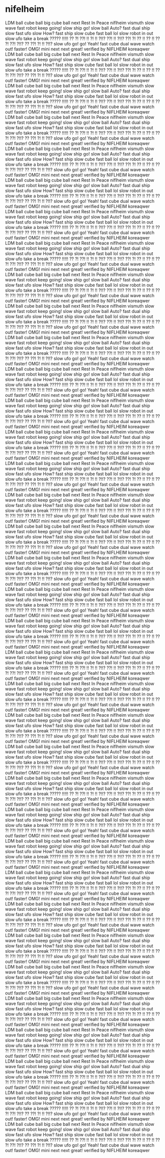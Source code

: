 # nifelheim
LDM ball cube ball big cube ball next Rest In Peace niflheim vismuth slow wave fast robot keep going! slow ship go! slow ball Auto? fast dual ship slow fast ufo slow How? fast ship slow cube fast ball lol slow robot in out slow ufo take a break ????? !!!!! ?? ?! ??! !! ?! !! ?!!? ??! !! ?!!? ??! ?! ?? !! ?? !! ?? ?! ??! ?!!? ?? ??! ?! !! ?!!? slow ufo go! go! Yeah! fast cube dual wave watch out! faster! OMG! mini next next great! verified by NIFLHEIM koreaqwer
LDM ball cube ball big cube ball next Rest In Peace niflheim vismuth slow wave fast robot keep going! slow ship go! slow ball Auto? fast dual ship slow fast ufo slow How? fast ship slow cube fast ball lol slow robot in out slow ufo take a break ????? !!!!! ?? ?! ??! !! ?! !! ?!!? ??! !! ?!!? ??! ?! ?? !! ?? !! ?? ?! ??! ?!!? ?? ??! ?! !! ?!!? slow ufo go! go! Yeah! fast cube dual wave watch out! faster! OMG! mini next next great! verified by NIFLHEIM koreaqwer
LDM ball cube ball big cube ball next Rest In Peace niflheim vismuth slow wave fast robot keep going! slow ship go! slow ball Auto? fast dual ship slow fast ufo slow How? fast ship slow cube fast ball lol slow robot in out slow ufo take a break ????? !!!!! ?? ?! ??! !! ?! !! ?!!? ??! !! ?!!? ??! ?! ?? !! ?? !! ?? ?! ??! ?!!? ?? ??! ?! !! ?!!? slow ufo go! go! Yeah! fast cube dual wave watch out! faster! OMG! mini next next great! verified by NIFLHEIM koreaqwer
LDM ball cube ball big cube ball next Rest In Peace niflheim vismuth slow wave fast robot keep going! slow ship go! slow ball Auto? fast dual ship slow fast ufo slow How? fast ship slow cube fast ball lol slow robot in out slow ufo take a break ????? !!!!! ?? ?! ??! !! ?! !! ?!!? ??! !! ?!!? ??! ?! ?? !! ?? !! ?? ?! ??! ?!!? ?? ??! ?! !! ?!!? slow ufo go! go! Yeah! fast cube dual wave watch out! faster! OMG! mini next next great! verified by NIFLHEIM koreaqwer
LDM ball cube ball big cube ball next Rest In Peace niflheim vismuth slow wave fast robot keep going! slow ship go! slow ball Auto? fast dual ship slow fast ufo slow How? fast ship slow cube fast ball lol slow robot in out slow ufo take a break ????? !!!!! ?? ?! ??! !! ?! !! ?!!? ??! !! ?!!? ??! ?! ?? !! ?? !! ?? ?! ??! ?!!? ?? ??! ?! !! ?!!? slow ufo go! go! Yeah! fast cube dual wave watch out! faster! OMG! mini next next great! verified by NIFLHEIM koreaqwer
LDM ball cube ball big cube ball next Rest In Peace niflheim vismuth slow wave fast robot keep going! slow ship go! slow ball Auto? fast dual ship slow fast ufo slow How? fast ship slow cube fast ball lol slow robot in out slow ufo take a break ????? !!!!! ?? ?! ??! !! ?! !! ?!!? ??! !! ?!!? ??! ?! ?? !! ?? !! ?? ?! ??! ?!!? ?? ??! ?! !! ?!!? slow ufo go! go! Yeah! fast cube dual wave watch out! faster! OMG! mini next next great! verified by NIFLHEIM koreaqwer
LDM ball cube ball big cube ball next Rest In Peace niflheim vismuth slow wave fast robot keep going! slow ship go! slow ball Auto? fast dual ship slow fast ufo slow How? fast ship slow cube fast ball lol slow robot in out slow ufo take a break ????? !!!!! ?? ?! ??! !! ?! !! ?!!? ??! !! ?!!? ??! ?! ?? !! ?? !! ?? ?! ??! ?!!? ?? ??! ?! !! ?!!? slow ufo go! go! Yeah! fast cube dual wave watch out! faster! OMG! mini next next great! verified by NIFLHEIM koreaqwer
LDM ball cube ball big cube ball next Rest In Peace niflheim vismuth slow wave fast robot keep going! slow ship go! slow ball Auto? fast dual ship slow fast ufo slow How? fast ship slow cube fast ball lol slow robot in out slow ufo take a break ????? !!!!! ?? ?! ??! !! ?! !! ?!!? ??! !! ?!!? ??! ?! ?? !! ?? !! ?? ?! ??! ?!!? ?? ??! ?! !! ?!!? slow ufo go! go! Yeah! fast cube dual wave watch out! faster! OMG! mini next next great! verified by NIFLHEIM koreaqwer
LDM ball cube ball big cube ball next Rest In Peace niflheim vismuth slow wave fast robot keep going! slow ship go! slow ball Auto? fast dual ship slow fast ufo slow How? fast ship slow cube fast ball lol slow robot in out slow ufo take a break ????? !!!!! ?? ?! ??! !! ?! !! ?!!? ??! !! ?!!? ??! ?! ?? !! ?? !! ?? ?! ??! ?!!? ?? ??! ?! !! ?!!? slow ufo go! go! Yeah! fast cube dual wave watch out! faster! OMG! mini next next great! verified by NIFLHEIM koreaqwer
LDM ball cube ball big cube ball next Rest In Peace niflheim vismuth slow wave fast robot keep going! slow ship go! slow ball Auto? fast dual ship slow fast ufo slow How? fast ship slow cube fast ball lol slow robot in out slow ufo take a break ????? !!!!! ?? ?! ??! !! ?! !! ?!!? ??! !! ?!!? ??! ?! ?? !! ?? !! ?? ?! ??! ?!!? ?? ??! ?! !! ?!!? slow ufo go! go! Yeah! fast cube dual wave watch out! faster! OMG! mini next next great! verified by NIFLHEIM koreaqwer
LDM ball cube ball big cube ball next Rest In Peace niflheim vismuth slow wave fast robot keep going! slow ship go! slow ball Auto? fast dual ship slow fast ufo slow How? fast ship slow cube fast ball lol slow robot in out slow ufo take a break ????? !!!!! ?? ?! ??! !! ?! !! ?!!? ??! !! ?!!? ??! ?! ?? !! ?? !! ?? ?! ??! ?!!? ?? ??! ?! !! ?!!? slow ufo go! go! Yeah! fast cube dual wave watch out! faster! OMG! mini next next great! verified by NIFLHEIM koreaqwer
LDM ball cube ball big cube ball next Rest In Peace niflheim vismuth slow wave fast robot keep going! slow ship go! slow ball Auto? fast dual ship slow fast ufo slow How? fast ship slow cube fast ball lol slow robot in out slow ufo take a break ????? !!!!! ?? ?! ??! !! ?! !! ?!!? ??! !! ?!!? ??! ?! ?? !! ?? !! ?? ?! ??! ?!!? ?? ??! ?! !! ?!!? slow ufo go! go! Yeah! fast cube dual wave watch out! faster! OMG! mini next next great! verified by NIFLHEIM koreaqwer
LDM ball cube ball big cube ball next Rest In Peace niflheim vismuth slow wave fast robot keep going! slow ship go! slow ball Auto? fast dual ship slow fast ufo slow How? fast ship slow cube fast ball lol slow robot in out slow ufo take a break ????? !!!!! ?? ?! ??! !! ?! !! ?!!? ??! !! ?!!? ??! ?! ?? !! ?? !! ?? ?! ??! ?!!? ?? ??! ?! !! ?!!? slow ufo go! go! Yeah! fast cube dual wave watch out! faster! OMG! mini next next great! verified by NIFLHEIM koreaqwer
LDM ball cube ball big cube ball next Rest In Peace niflheim vismuth slow wave fast robot keep going! slow ship go! slow ball Auto? fast dual ship slow fast ufo slow How? fast ship slow cube fast ball lol slow robot in out slow ufo take a break ????? !!!!! ?? ?! ??! !! ?! !! ?!!? ??! !! ?!!? ??! ?! ?? !! ?? !! ?? ?! ??! ?!!? ?? ??! ?! !! ?!!? slow ufo go! go! Yeah! fast cube dual wave watch out! faster! OMG! mini next next great! verified by NIFLHEIM koreaqwer
LDM ball cube ball big cube ball next Rest In Peace niflheim vismuth slow wave fast robot keep going! slow ship go! slow ball Auto? fast dual ship slow fast ufo slow How? fast ship slow cube fast ball lol slow robot in out slow ufo take a break ????? !!!!! ?? ?! ??! !! ?! !! ?!!? ??! !! ?!!? ??! ?! ?? !! ?? !! ?? ?! ??! ?!!? ?? ??! ?! !! ?!!? slow ufo go! go! Yeah! fast cube dual wave watch out! faster! OMG! mini next next great! verified by NIFLHEIM koreaqwer
LDM ball cube ball big cube ball next Rest In Peace niflheim vismuth slow wave fast robot keep going! slow ship go! slow ball Auto? fast dual ship slow fast ufo slow How? fast ship slow cube fast ball lol slow robot in out slow ufo take a break ????? !!!!! ?? ?! ??! !! ?! !! ?!!? ??! !! ?!!? ??! ?! ?? !! ?? !! ?? ?! ??! ?!!? ?? ??! ?! !! ?!!? slow ufo go! go! Yeah! fast cube dual wave watch out! faster! OMG! mini next next great! verified by NIFLHEIM koreaqwer
LDM ball cube ball big cube ball next Rest In Peace niflheim vismuth slow wave fast robot keep going! slow ship go! slow ball Auto? fast dual ship slow fast ufo slow How? fast ship slow cube fast ball lol slow robot in out slow ufo take a break ????? !!!!! ?? ?! ??! !! ?! !! ?!!? ??! !! ?!!? ??! ?! ?? !! ?? !! ?? ?! ??! ?!!? ?? ??! ?! !! ?!!? slow ufo go! go! Yeah! fast cube dual wave watch out! faster! OMG! mini next next great! verified by NIFLHEIM koreaqwer
LDM ball cube ball big cube ball next Rest In Peace niflheim vismuth slow wave fast robot keep going! slow ship go! slow ball Auto? fast dual ship slow fast ufo slow How? fast ship slow cube fast ball lol slow robot in out slow ufo take a break ????? !!!!! ?? ?! ??! !! ?! !! ?!!? ??! !! ?!!? ??! ?! ?? !! ?? !! ?? ?! ??! ?!!? ?? ??! ?! !! ?!!? slow ufo go! go! Yeah! fast cube dual wave watch out! faster! OMG! mini next next great! verified by NIFLHEIM koreaqwer
LDM ball cube ball big cube ball next Rest In Peace niflheim vismuth slow wave fast robot keep going! slow ship go! slow ball Auto? fast dual ship slow fast ufo slow How? fast ship slow cube fast ball lol slow robot in out slow ufo take a break ????? !!!!! ?? ?! ??! !! ?! !! ?!!? ??! !! ?!!? ??! ?! ?? !! ?? !! ?? ?! ??! ?!!? ?? ??! ?! !! ?!!? slow ufo go! go! Yeah! fast cube dual wave watch out! faster! OMG! mini next next great! verified by NIFLHEIM koreaqwer
LDM ball cube ball big cube ball next Rest In Peace niflheim vismuth slow wave fast robot keep going! slow ship go! slow ball Auto? fast dual ship slow fast ufo slow How? fast ship slow cube fast ball lol slow robot in out slow ufo take a break ????? !!!!! ?? ?! ??! !! ?! !! ?!!? ??! !! ?!!? ??! ?! ?? !! ?? !! ?? ?! ??! ?!!? ?? ??! ?! !! ?!!? slow ufo go! go! Yeah! fast cube dual wave watch out! faster! OMG! mini next next great! verified by NIFLHEIM koreaqwer
LDM ball cube ball big cube ball next Rest In Peace niflheim vismuth slow wave fast robot keep going! slow ship go! slow ball Auto? fast dual ship slow fast ufo slow How? fast ship slow cube fast ball lol slow robot in out slow ufo take a break ????? !!!!! ?? ?! ??! !! ?! !! ?!!? ??! !! ?!!? ??! ?! ?? !! ?? !! ?? ?! ??! ?!!? ?? ??! ?! !! ?!!? slow ufo go! go! Yeah! fast cube dual wave watch out! faster! OMG! mini next next great! verified by NIFLHEIM koreaqwer
LDM ball cube ball big cube ball next Rest In Peace niflheim vismuth slow wave fast robot keep going! slow ship go! slow ball Auto? fast dual ship slow fast ufo slow How? fast ship slow cube fast ball lol slow robot in out slow ufo take a break ????? !!!!! ?? ?! ??! !! ?! !! ?!!? ??! !! ?!!? ??! ?! ?? !! ?? !! ?? ?! ??! ?!!? ?? ??! ?! !! ?!!? slow ufo go! go! Yeah! fast cube dual wave watch out! faster! OMG! mini next next great! verified by NIFLHEIM koreaqwer
LDM ball cube ball big cube ball next Rest In Peace niflheim vismuth slow wave fast robot keep going! slow ship go! slow ball Auto? fast dual ship slow fast ufo slow How? fast ship slow cube fast ball lol slow robot in out slow ufo take a break ????? !!!!! ?? ?! ??! !! ?! !! ?!!? ??! !! ?!!? ??! ?! ?? !! ?? !! ?? ?! ??! ?!!? ?? ??! ?! !! ?!!? slow ufo go! go! Yeah! fast cube dual wave watch out! faster! OMG! mini next next great! verified by NIFLHEIM koreaqwer
LDM ball cube ball big cube ball next Rest In Peace niflheim vismuth slow wave fast robot keep going! slow ship go! slow ball Auto? fast dual ship slow fast ufo slow How? fast ship slow cube fast ball lol slow robot in out slow ufo take a break ????? !!!!! ?? ?! ??! !! ?! !! ?!!? ??! !! ?!!? ??! ?! ?? !! ?? !! ?? ?! ??! ?!!? ?? ??! ?! !! ?!!? slow ufo go! go! Yeah! fast cube dual wave watch out! faster! OMG! mini next next great! verified by NIFLHEIM koreaqwer
LDM ball cube ball big cube ball next Rest In Peace niflheim vismuth slow wave fast robot keep going! slow ship go! slow ball Auto? fast dual ship slow fast ufo slow How? fast ship slow cube fast ball lol slow robot in out slow ufo take a break ????? !!!!! ?? ?! ??! !! ?! !! ?!!? ??! !! ?!!? ??! ?! ?? !! ?? !! ?? ?! ??! ?!!? ?? ??! ?! !! ?!!? slow ufo go! go! Yeah! fast cube dual wave watch out! faster! OMG! mini next next great! verified by NIFLHEIM koreaqwer
LDM ball cube ball big cube ball next Rest In Peace niflheim vismuth slow wave fast robot keep going! slow ship go! slow ball Auto? fast dual ship slow fast ufo slow How? fast ship slow cube fast ball lol slow robot in out slow ufo take a break ????? !!!!! ?? ?! ??! !! ?! !! ?!!? ??! !! ?!!? ??! ?! ?? !! ?? !! ?? ?! ??! ?!!? ?? ??! ?! !! ?!!? slow ufo go! go! Yeah! fast cube dual wave watch out! faster! OMG! mini next next great! verified by NIFLHEIM koreaqwer
LDM ball cube ball big cube ball next Rest In Peace niflheim vismuth slow wave fast robot keep going! slow ship go! slow ball Auto? fast dual ship slow fast ufo slow How? fast ship slow cube fast ball lol slow robot in out slow ufo take a break ????? !!!!! ?? ?! ??! !! ?! !! ?!!? ??! !! ?!!? ??! ?! ?? !! ?? !! ?? ?! ??! ?!!? ?? ??! ?! !! ?!!? slow ufo go! go! Yeah! fast cube dual wave watch out! faster! OMG! mini next next great! verified by NIFLHEIM koreaqwer
LDM ball cube ball big cube ball next Rest In Peace niflheim vismuth slow wave fast robot keep going! slow ship go! slow ball Auto? fast dual ship slow fast ufo slow How? fast ship slow cube fast ball lol slow robot in out slow ufo take a break ????? !!!!! ?? ?! ??! !! ?! !! ?!!? ??! !! ?!!? ??! ?! ?? !! ?? !! ?? ?! ??! ?!!? ?? ??! ?! !! ?!!? slow ufo go! go! Yeah! fast cube dual wave watch out! faster! OMG! mini next next great! verified by NIFLHEIM koreaqwer
LDM ball cube ball big cube ball next Rest In Peace niflheim vismuth slow wave fast robot keep going! slow ship go! slow ball Auto? fast dual ship slow fast ufo slow How? fast ship slow cube fast ball lol slow robot in out slow ufo take a break ????? !!!!! ?? ?! ??! !! ?! !! ?!!? ??! !! ?!!? ??! ?! ?? !! ?? !! ?? ?! ??! ?!!? ?? ??! ?! !! ?!!? slow ufo go! go! Yeah! fast cube dual wave watch out! faster! OMG! mini next next great! verified by NIFLHEIM koreaqwer
LDM ball cube ball big cube ball next Rest In Peace niflheim vismuth slow wave fast robot keep going! slow ship go! slow ball Auto? fast dual ship slow fast ufo slow How? fast ship slow cube fast ball lol slow robot in out slow ufo take a break ????? !!!!! ?? ?! ??! !! ?! !! ?!!? ??! !! ?!!? ??! ?! ?? !! ?? !! ?? ?! ??! ?!!? ?? ??! ?! !! ?!!? slow ufo go! go! Yeah! fast cube dual wave watch out! faster! OMG! mini next next great! verified by NIFLHEIM koreaqwer
LDM ball cube ball big cube ball next Rest In Peace niflheim vismuth slow wave fast robot keep going! slow ship go! slow ball Auto? fast dual ship slow fast ufo slow How? fast ship slow cube fast ball lol slow robot in out slow ufo take a break ????? !!!!! ?? ?! ??! !! ?! !! ?!!? ??! !! ?!!? ??! ?! ?? !! ?? !! ?? ?! ??! ?!!? ?? ??! ?! !! ?!!? slow ufo go! go! Yeah! fast cube dual wave watch out! faster! OMG! mini next next great! verified by NIFLHEIM koreaqwer
LDM ball cube ball big cube ball next Rest In Peace niflheim vismuth slow wave fast robot keep going! slow ship go! slow ball Auto? fast dual ship slow fast ufo slow How? fast ship slow cube fast ball lol slow robot in out slow ufo take a break ????? !!!!! ?? ?! ??! !! ?! !! ?!!? ??! !! ?!!? ??! ?! ?? !! ?? !! ?? ?! ??! ?!!? ?? ??! ?! !! ?!!? slow ufo go! go! Yeah! fast cube dual wave watch out! faster! OMG! mini next next great! verified by NIFLHEIM koreaqwer
LDM ball cube ball big cube ball next Rest In Peace niflheim vismuth slow wave fast robot keep going! slow ship go! slow ball Auto? fast dual ship slow fast ufo slow How? fast ship slow cube fast ball lol slow robot in out slow ufo take a break ????? !!!!! ?? ?! ??! !! ?! !! ?!!? ??! !! ?!!? ??! ?! ?? !! ?? !! ?? ?! ??! ?!!? ?? ??! ?! !! ?!!? slow ufo go! go! Yeah! fast cube dual wave watch out! faster! OMG! mini next next great! verified by NIFLHEIM koreaqwer
LDM ball cube ball big cube ball next Rest In Peace niflheim vismuth slow wave fast robot keep going! slow ship go! slow ball Auto? fast dual ship slow fast ufo slow How? fast ship slow cube fast ball lol slow robot in out slow ufo take a break ????? !!!!! ?? ?! ??! !! ?! !! ?!!? ??! !! ?!!? ??! ?! ?? !! ?? !! ?? ?! ??! ?!!? ?? ??! ?! !! ?!!? slow ufo go! go! Yeah! fast cube dual wave watch out! faster! OMG! mini next next great! verified by NIFLHEIM koreaqwer
LDM ball cube ball big cube ball next Rest In Peace niflheim vismuth slow wave fast robot keep going! slow ship go! slow ball Auto? fast dual ship slow fast ufo slow How? fast ship slow cube fast ball lol slow robot in out slow ufo take a break ????? !!!!! ?? ?! ??! !! ?! !! ?!!? ??! !! ?!!? ??! ?! ?? !! ?? !! ?? ?! ??! ?!!? ?? ??! ?! !! ?!!? slow ufo go! go! Yeah! fast cube dual wave watch out! faster! OMG! mini next next great! verified by NIFLHEIM koreaqwer
LDM ball cube ball big cube ball next Rest In Peace niflheim vismuth slow wave fast robot keep going! slow ship go! slow ball Auto? fast dual ship slow fast ufo slow How? fast ship slow cube fast ball lol slow robot in out slow ufo take a break ????? !!!!! ?? ?! ??! !! ?! !! ?!!? ??! !! ?!!? ??! ?! ?? !! ?? !! ?? ?! ??! ?!!? ?? ??! ?! !! ?!!? slow ufo go! go! Yeah! fast cube dual wave watch out! faster! OMG! mini next next great! verified by NIFLHEIM koreaqwer
